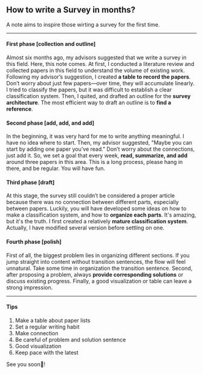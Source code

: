 ## How to write a Survey in months? 

A note aims to inspire those wirting a survey for the first time.

---

#### **First phase [collection and outline]**

Almost six months ago, my advisors suggested that we write a survey in this field. Here, this note comes. 
At first, I conducted a literature review and collected papers in this field to understand the volume of existing work. Following my advisor’s suggestion, I created **a table to record the papers**. Don’t worry about just few papers—over time, they will accumulate linearly.
I tried to classify the papers, but it was difficult to establish a clear classification system.
Then, I quited, and drafted an outline for the **survey architecture**. The most efficient way to draft an outline is to **find a reference**. 

#### **Second phase [add, add, and add]**

In the beginning, it was very hard for me to write anything meaningful. I have no idea where to start. Then, my advisor suggested, "Maybe you can start by adding one paper you’ve read." Don’t worry about the connections, just add it. So, we set a goal that every week, **read, summarize, and add** around three papers in this area. This is a long process, please hang in there, and be regular. You will have fun.

#### **Third phase [draft]**

At this stage, the survey still couldn’t be considered a proper article because there was no connection between different parts, especially between papers. 
Luckily, you will have developed some ideas on how to make a classification system, and how to **organize each parts**. It's amazing, but it's the truth.
I first created a relatively **mature classification system**. Actually, I have modified several version before settling on one.

#### **Fourth phase [polish]**

First of all, the biggest problem lies in organizing different sections. If you jump straight into content without transition sentences, the flow will feel unnatural. Take some time in organization the transition sentence.
Second, after proposing a problem, always **provide corresponding solutions** or discuss existing progress.
Finally, a good visualization or table can leave a strong impression.

___

#### **Tips**

1. Make a table about paper lists
2. Set a regular writing habit
3. Make connection
4. Be careful of problem and solution sentence 
5. Good visualization
6. Keep pace with the latest 

See you soon👋!